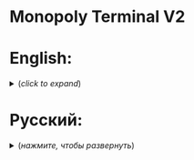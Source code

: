 # Monopoly Terminal V2

# English:

<details>
<summary> <b></b> (<i>click to expand</i>)</summary>

## The project of an electronic terminal for the game Monopoly

Video on YouTube:

### Terminal Features:
- Support for RFID cards;
- 128x64 display;
- IR Contactless input;
- Keyboard input;
- Sound indication;
- Light indication;
- Adding your own games.

### Component base:
- Raspberry Pi Pico Controller;
- 12864 LCD DISPLAY(128x64,SPI);
- Matrix keyboard(4x4);
- RFID PN532 Wireless module;
- RFID cards;
- Three-color LED(RGB);
- IR(NEC) Signal receiver;
- IR remote control "Car MP3 TZT";
- Passive buzzer 3.3V;
- Step-down module 3.3V.

<details>
<summary> <b>Connecting components</b> (<i>click to expand</i>)</summary>

- Display:
  Contact name| I/O port
  --- |---
  RSE | 1
  SCL | 2
  SI | 3
  RS | 4
  CS | 5

- PN532:
  Contact name| I/O port
  --- |---
  SCK|6
  MOSI | 7
  MISO | 8
  SS | 9

- Matrix keyboard:
  Contact name| I/O port
  --- |---
  Pin 1 IN | 10
  Pin 2 IN | 11
  Pin 3 IN | 12
  Pin 4 IN | 13
  Pin 5 OUT | 14
  Pin 6 OUT | 15
  Pin 7 OUT | 17
  Pin 8 OUT | 16

- IR:
  Contact name| I/O port
  --- | ---
  DATA | 28

- Buzzer:
  Contact name| I/O port
  --- | ---
  Power | 0
  
    <details>
    <summary> <b>Scheme</b> (<i>click to expand</i>)</summary>
  
    ![f](https://user-images.githubusercontent.com/80697141/216764820-6227f769-2010-4c46-a848-6ea7723754f7.png)
    </details>
  </details>
  
  <details>
  <summary> <b>Adding your game</b> (<i>click to expand</i>)</summary>
  
 #### 
 1. Create a new directory with the name of your game in the <b><i>games</i></b> folder;
 2. In this directory, create a file <b><i>run.py</i></b> ;
 3. Copy the code below into <b><i>run.py</i></b>:
 ```Python
 class Run:
    def __init__(self,loader):
      loader.ControlCallback = self.__control
      self.Loader = loader
      #Your game initialization code
      ''' Example:'''
      self.Loader.Display.fill(0)
      self.Loader.Display.ctext('Hello!', 0, 1, 1)  
      self.Loader.Display.show()
    
    def __control(self,command):
      if command == 14:
        self.Loader.setdefaultcontrol()
        self.Loader.__showmenu()
      #Your command processing code
 ```
 4. You can start implementing your idea!
 5. If you need to add settings, create a file <b> <i> options.py </i> </b> in the catalog of your game;
 6. Copy the above code in <b> <i> options.py </i> </b>
 ```Python
  import os
  class Options:
    def __init__(self,loader):
      loader.ControlCallback = self.__control
      self.Loader = loader
      self.path = '/games/<Game Name>/'
      #Your settings initialization code
      ''' Example:'''
      self.Loader.Display.fill(0)
      self.Loader.Display.ctext('SETTINGS!', 0, 1, 1)  
      self.Loader.Display.show()
    
    def __control(self,command):
      if command == 14:
        self.Loader.setdefaultcontrol()
        self.Loader.__showmenu()
      #Your command processing code
 ```
 7. Create the options you need;
 8. After restarting the terminal, play your game will appear in the point and if you have a file <b> <i> options.py </i> </b> a new option with the name of your game will appear in the settings point
</details>
  
### Libraries used:
- Immersive-programs:
  - micropython-buzzer: https://github.com/Immersive-programs/micropython-buzzer
  - micropython-customsymbols: https://github.com/Immersive-programs/micropython-customsymbols
  - micropython-matrixkeyboard: https://github.com/Immersive-programs/micropython-matrixkeyboard
  - micropython-st7565(fork): https://github.com/Immersive-programs/micropython-st7565
- Carglglz: 
  - NFC_PN532: https://github.com/Carglglz/NFC_PN532_SPI
- peterhinch:
  - micropython_ir: https://github.com/peterhinch/micropython_ir
  
### Notes:
- Development was carried out in the Thonny IDE;
- Workability tested on: "MicroPython v1.19.1 on 2022-06-18";
- It is recommended to use Rshell to load the code: https://github.com/dhylands/rshell 

### Creators:
- Author of the ideaa: Nikita
- Code author: Denis
</details>

# Русский:

<details>
<summary> <b></b> (<i>нажмите, чтобы развернуть</i>)</summary>

## Проект электронного терминала для игры Monopoly

Ролик на YouTube:

### Особенности терминала:
- Поддержка RFID карт;
- Дисплей 128x64;
- IR Бесконтактный ввод;
- Клавиатурный ввод;
- Звуковая индикация;
- Световая индикация;
- Добавление своих игр. 

### Компонентная база:
- Контроллер Raspberry Pi Pico;
- 12864 LCD дисплей(128x64,SPI);
- Матричная клавиатура(4x4);
- Беспроводной модуль RFID PN532;
- RFID карты;
- Трёхцветный светодиод(RGB);
- IR(NEC) Приёмник сигнала;
- IR пульт "Car MP3 TZT";
- Пассивный зуммер 3.3V;
- Понижающий модуль 3.3V.

<details>
  <summary> <b>Подключение компонентов</b> (<i>нажмите, чтобы развернуть</i>)</summary>
  
- Дисплей:
  Название контакта| I/O порт
  --- | ---
  RSE | 1
  SCL | 2
  SI | 3
  RS | 4
  CS | 5
  
- PN532:
  Название контакта| I/O порт
  --- | ---
  SCK | 6
  MOSI | 7
  MISO | 8
  SS | 9
  
- Матричная клавиатура:
  Название контакта| I/O порт
  --- | ---
  Pin 1 IN | 10
  Pin 2 IN | 11
  Pin 3 IN | 12
  Pin 4 IN | 13
  Pin 5 OUT | 14
  Pin 6 OUT | 15
  Pin 7 OUT | 17
  Pin 8 OUT | 16
  
- IR:
  Название контакта | I/O порт
  --- | ---
  DATA | 28
 
- Buzzer:
  Название контакта | I/O порт
  --- | ---
  Power | 0
  
  <details>
  <summary> <b>Схема</b> (<i>нажмите, чтобы развернуть</i>)</summary>
  
  ![f](https://user-images.githubusercontent.com/80697141/216764820-6227f769-2010-4c46-a848-6ea7723754f7.png)
  </details>
</details>

<details>
  <summary> <b>Добавления своей игры</b> (<i>нажмите, чтобы развернуть</i>)</summary>
  
 #### 
 1. Создайте новый каталог с именем вашей игры в папке <b><i>games</i></b>;
 2. В этом каталоге создайте файл <b><i>run.py</i></b> ;
 3. Скопируйте ниже приведённый код в <b><i>run.py</i></b>
 ```Python
 class Run:
    def __init__(self,loader):
      loader.ControlCallback = self.__control
      self.Loader = loader
      #Ваш код инициализации игры
      ''' Пример:'''
      self.Loader.Display.fill(0)
      self.Loader.Display.ctext('ЗДРАСТИ!', 0, 1, 1)  
      self.Loader.Display.show()
    
    def __control(self,command):
      if command == 14:
        self.Loader.setdefaultcontrol()
        self.Loader.__showmenu()
      #Ваш код обработки команд
 ```
 4. Можете приступать к реализации вашей идеи!
 5. Если необходимо добавить настройки, создайте файл <b><i>options.py</i></b> в каталоге вашей игры;
 6. Скопируйте ниже приведённый код в <b><i>options.py</i></b>
 ```Python
  import os
  class Options:
    def __init__(self,loader):
      loader.ControlCallback = self.__control
      self.Loader = loader
      self.path = '/games/<Game Name>/'
      #Ваш код инициализации настроек
      ''' Пример:'''
      self.Loader.Display.fill(0)
      self.Loader.Display.ctext('НАСТРОЙКИ!', 0, 1, 1)  
      self.Loader.Display.show()
    
    def __control(self,command):
      if command == 14:
        self.Loader.setdefaultcontrol()
        self.Loader.__showmenu()
      #Ваш код обработки команд
 ```
 7. Создайте необходимые вам опции; 
 8. После перезапуска терминала в пункте играть появится ваша игра и при наличии файла <b><i>options.py</i></b> в пункте настройки появиться новая опция с названием вашей игры(Если невидно листайте ниже)
</details>

### Используемые библиотеки:
- Immersive-programs:
  - micropython-buzzer: https://github.com/Immersive-programs/micropython-buzzer
  - micropython-customsymbols: https://github.com/Immersive-programs/micropython-customsymbols
  - micropython-matrixkeyboard: https://github.com/Immersive-programs/micropython-matrixkeyboard
  - micropython-st7565(fork): https://github.com/Immersive-programs/micropython-st7565
- Carglglz: 
  - NFC_PN532: https://github.com/Carglglz/NFC_PN532_SPI
- peterhinch:
  - micropython_ir: https://github.com/peterhinch/micropython_ir

 ### Примечания:
  - Разработка велась в Thonny IDE V4.0.2;
  - Работоспособность проверена на: "MicroPython v1.19.1 on 2022-06-18";
  - Для загрузки кода рекомендуется использовать Rshell: https://github.com/dhylands/rshell 

 ### Создатели:
 - Автор идеи: Никита
 - Автор кода: Денис
</details>
